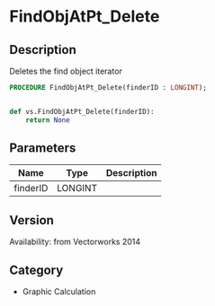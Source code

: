 # FindObjAtPt_Delete

## Description
Deletes the find object iterator

```pascal
PROCEDURE FindObjAtPt_Delete(finderID : LONGINT);
```

```python

def vs.FindObjAtPt_Delete(finderID):
    return None
```

## Parameters
|Name|Type|Description|
|---|---|---|
|finderID|LONGINT||

## Version
Availability: from Vectorworks 2014
## Category
* Graphic Calculation

